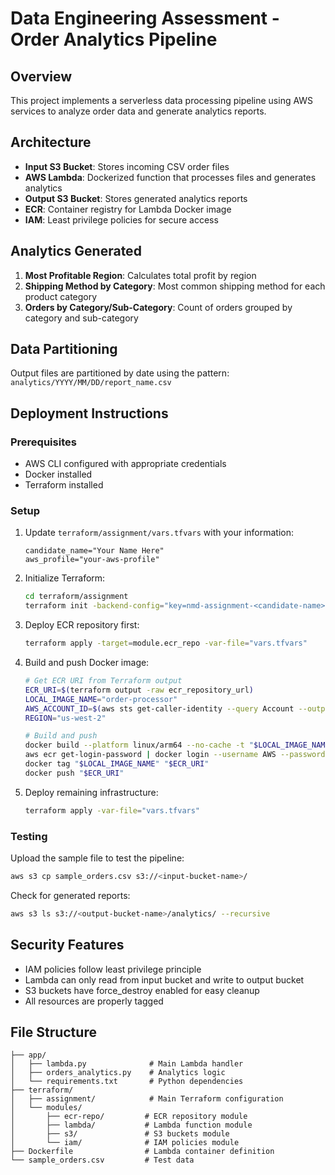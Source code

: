 # Data Engineering Assessment - Order Analytics Pipeline

## Overview
This project implements a serverless data processing pipeline using AWS services to analyze order data and generate analytics reports.

## Architecture
- **Input S3 Bucket**: Stores incoming CSV order files
- **AWS Lambda**: Dockerized function that processes files and generates analytics
- **Output S3 Bucket**: Stores generated analytics reports
- **ECR**: Container registry for Lambda Docker image
- **IAM**: Least privilege policies for secure access

## Analytics Generated
1. **Most Profitable Region**: Calculates total profit by region
2. **Shipping Method by Category**: Most common shipping method for each product category
3. **Orders by Category/Sub-Category**: Count of orders grouped by category and sub-category

## Data Partitioning
Output files are partitioned by date using the pattern: `analytics/YYYY/MM/DD/report_name.csv`

## Deployment Instructions

### Prerequisites
- AWS CLI configured with appropriate credentials
- Docker installed
- Terraform installed

### Setup
1. Update `terraform/assignment/vars.tfvars` with your information:
   ```
   candidate_name="Your Name Here"
   aws_profile="your-aws-profile"
   ```

2. Initialize Terraform:
   ```bash
   cd terraform/assignment
   terraform init -backend-config="key=nmd-assignment-<candidate-name>.tfstate"
   ```

3. Deploy ECR repository first:
   ```bash
   terraform apply -target=module.ecr_repo -var-file="vars.tfvars"
   ```

4. Build and push Docker image:
   ```bash
   # Get ECR URI from Terraform output
   ECR_URI=$(terraform output -raw ecr_repository_url)
   LOCAL_IMAGE_NAME="order-processor"
   AWS_ACCOUNT_ID=$(aws sts get-caller-identity --query Account --output text)
   REGION="us-west-2"
   
   # Build and push
   docker build --platform linux/arm64 --no-cache -t "$LOCAL_IMAGE_NAME" ./app
   aws ecr get-login-password | docker login --username AWS --password-stdin "$AWS_ACCOUNT_ID.dkr.ecr.$REGION.amazonaws.com"
   docker tag "$LOCAL_IMAGE_NAME" "$ECR_URI"
   docker push "$ECR_URI"
   ```

5. Deploy remaining infrastructure:
   ```bash
   terraform apply -var-file="vars.tfvars"
   ```

### Testing
Upload the sample file to test the pipeline:
```bash
aws s3 cp sample_orders.csv s3://<input-bucket-name>/
```

Check for generated reports:
```bash
aws s3 ls s3://<output-bucket-name>/analytics/ --recursive
```

## Security Features
- IAM policies follow least privilege principle
- Lambda can only read from input bucket and write to output bucket
- S3 buckets have force_destroy enabled for easy cleanup
- All resources are properly tagged

## File Structure
```
├── app/
│   ├── lambda.py              # Main Lambda handler
│   ├── orders_analytics.py    # Analytics logic
│   └── requirements.txt       # Python dependencies
├── terraform/
│   ├── assignment/            # Main Terraform configuration
│   └── modules/
│       ├── ecr-repo/         # ECR repository module
│       ├── lambda/           # Lambda function module
│       ├── s3/               # S3 buckets module
│       └── iam/              # IAM policies module
├── Dockerfile                # Lambda container definition
└── sample_orders.csv         # Test data
```